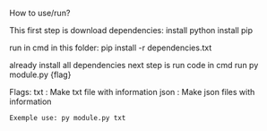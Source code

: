 How to use/run?

This first step is download dependencies:
install python
install pip

run in cmd in this folder:
pip install -r dependencies.txt

already install all dependencies next step is run code
in cmd run py module.py {flag}


Flags:
    txt : Make txt file with information
    json : Make json files with information

    Exemple use: py module.py txt
